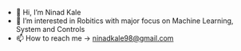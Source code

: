 - 👋 Hi, I’m Ninad Kale
- 👀 I’m interested in Robitics with major focus on Machine Learning, System and Controls
- 📫 How to reach me -> ninadkale98@gmail.com

<!---
ninadkale98/ninadkale98 is a ✨ special ✨ repository because its `README.md` (this file) appears on your GitHub profile.
You can click the Preview link to take a look at your changes.
--->

